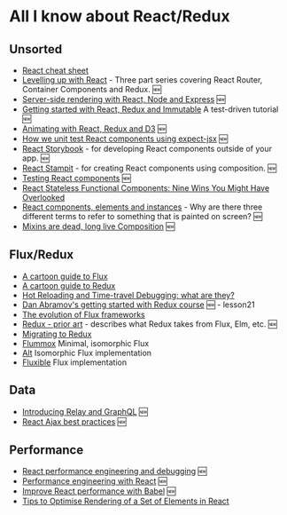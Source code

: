 # All I know about React/Redux

## Unsorted
 * [React cheat sheet](http://reactcheatsheet.com/)
 * [Levelling up with React](https://css-tricks.com/learning-react-router/) - Three part series covering React Router, Container Components and Redux. :new:
 * [Server-side rendering with React, Node and Express](https://www.smashingmagazine.com/2016/03/server-side-rendering-react-node-express/) :new:
 * [Getting started with React, Redux and Immutable](http://www.theodo.fr/blog/2016/03/getting-started-with-react-redux-and-immutable-a-test-driven-tutorial-part-1/) A test-driven tutorial :new:
 * [Animating with React, Redux and D3](http://swizec.com/blog/animating-with-react-redux-and-d3/swizec/6775) :new:
 * [How we unit test React components using expect-jsx](https://blog.algolia.com/how-we-unit-test-react-components-using-expect-jsx/) :new:
 * [React Storybook](https://voice.kadira.io/introducing-react-storybook-ec27f28de1e2#.p061ebg0y) - for developing React components outside of your app. :new:
 * [React Stampit](https://github.com/stampit-org/react-stamp) - for creating React components using composition. :new:
 * [Testing React components](http://rallycoding.com/blog/72408/testing-react-components) :new:
 * [React Stateless Functional Components: Nine Wins You Might Have Overlooked](https://medium.com/@housecor/react-stateless-functional-components-nine-wins-you-might-have-overlooked-997b0d933dbc#.lsdhl3lng)
 * [React components, elements and instances](https://medium.com/@dan_abramov/react-components-elements-and-instances-90800811f8ca) - Why are there three different terms to refer to something that is painted on screen? :new:
 * [Mixins are dead, long live Composition](https://medium.com/@dan_abramov/mixins-are-dead-long-live-higher-order-components-94a0d2f9e750) :new:

## Flux/Redux ##
 * [A cartoon guide to Flux](https://code-cartoons.com/a-cartoon-guide-to-flux-6157355ab207#.kdf7youa2)
 * [A cartoon guide to Redux](https://code-cartoons.com/a-cartoon-intro-to-redux-3afb775501a6#.uvifljds3)
 * [Hot Reloading and Time-travel Debugging: what are they?](https://code-cartoons.com/hot-reloading-and-time-travel-debugging-what-are-they-3c8ed2812f35#.yu6682lmx)
 * [Dan Abramov's getting started with Redux course](https://egghead.io/series/getting-started-with-redux) :new: - lesson21
 * [The evolution of Flux frameworks](https://medium.com/@dan_abramov/the-evolution-of-flux-frameworks-6c16ad26bb31)
 * [Redux - prior art](http://redux.js.org/docs/introduction/PriorArt.html) - describes what Redux takes from Flux, Elm, etc. :new:
 * [Migrating to Redux](http://redux.js.org/docs/recipes/MigratingToRedux.html)
 * [Flummox](https://github.com/acdlite/flummox) Minimal, isomorphic Flux
 * [Alt](https://github.com/goatslacker/alt) Isomorphic Flux implementation
 * [Fluxible](http://fluxible.io/) Flux implementation

## Data
 * [Introducing Relay and GraphQL](https://facebook.github.io/react/blog/2015/02/20/introducing-relay-and-graphql.html) :new:
 * [React Ajax best practices](http://andrewhfarmer.com/react-ajax-best-practices/) :new:

## Performance
* [React performance engineering and debugging](http://benchling.engineering/performance-engineering-with-react/) :new:
* [Performance engineering with React](http://benchling.engineering/performance-engineering-with-react/) :new:
* [Improve React performance with Babel](https://medium.com/doctolib-engineering/improve-react-performance-with-babel-16f1becfaa25#.4xkkv79oa) :new:
* [Tips to Optimise Rendering of a Set of Elements in React](https://medium.com/@lavrton/how-to-optimise-rendering-of-a-set-of-elements-in-react-ad01f5b161ae#.upcndry65)

